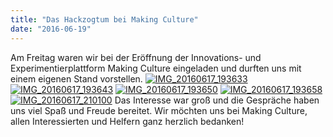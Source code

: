 ```yaml
---
title: "Das Hackzogtum bei Making Culture"
date: "2016-06-19"
---
```


Am Freitag waren wir bei der Eröffnung der Innovations- und Experimentierplattform Making Culture eingeladen und durften uns mit einem eigenen Stand vorstellen. [![IMG_20160617_193633](images/IMG_20160617_193633-300x225.jpg)](https://hackzogtum-coburg.de/wp-content/uploads/2016/06/IMG_20160617_193633.jpg) [![IMG_20160617_193643](images/IMG_20160617_193643-300x225.jpg)](https://hackzogtum-coburg.de/wp-content/uploads/2016/06/IMG_20160617_193643.jpg) [![IMG_20160617_193650](images/IMG_20160617_193650-300x225.jpg)](https://hackzogtum-coburg.de/wp-content/uploads/2016/06/IMG_20160617_193650.jpg) [![IMG_20160617_193658](images/IMG_20160617_193658-300x225.jpg)](https://hackzogtum-coburg.de/wp-content/uploads/2016/06/IMG_20160617_193658.jpg) [![IMG_20160617_210100](images/IMG_20160617_210100-300x225.jpg)](https://hackzogtum-coburg.de/wp-content/uploads/2016/06/IMG_20160617_210100.jpg) Das Interesse war groß und die Gespräche haben uns viel Spaß und Freude bereitet. Wir möchten uns bei Making Culture, allen Interessierten und Helfern ganz herzlich bedanken!
